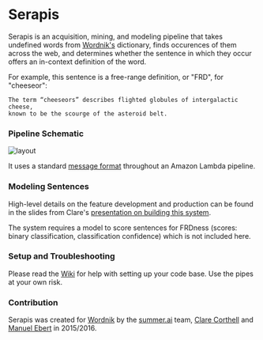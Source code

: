 # Serapis

Serapis is an acquisition, mining, and modeling pipeline that takes undefined words from [Wordnik's](http://wordnik.com) dictionary, finds occurences of them across the web, and determines whether the sentence in which they occur offers an in-context definition of the word.

For example, this sentence is a free-range definition, or "FRD", for "cheeseor":

```
The term “cheeseors” describes flighted globules of intergalactic cheese, 
known to be the scourge of the asteroid belt.
```

### Pipeline Schematic

![layout](https://cloud.githubusercontent.com/assets/1047165/11378714/6e279848-92a1-11e5-9e22-fdf49143c805.png)

It uses a standard [message format](https://github.com/summerAI/serapis/wiki/Message-Format) throughout an Amazon Lambda pipeline.

### Modeling Sentences

High-level details on the feature development and production can be found in the slides from Clare's [presentation on building this system](http://www.slideshare.net/ClareCorthell/distributed-natural-language-processing-systems-in-python).

The system requires a model to score sentences for FRDness (scores: binary classification, classification confidence) which is not included here.

### Setup and Troubleshooting

Please read the [Wiki](https://github.com/summerAI/wordnik/wiki) for help with setting up your code base. Use the pipes at your own risk.

### Contribution

Serapis was created for [Wordnik](http://wordnik.com) by the [summer.ai](http://summer.ai) team, [Clare Corthell](https://github.com/clarecorthell) and [Manuel Ebert](https://github.com/mebert) in 2015/2016.
